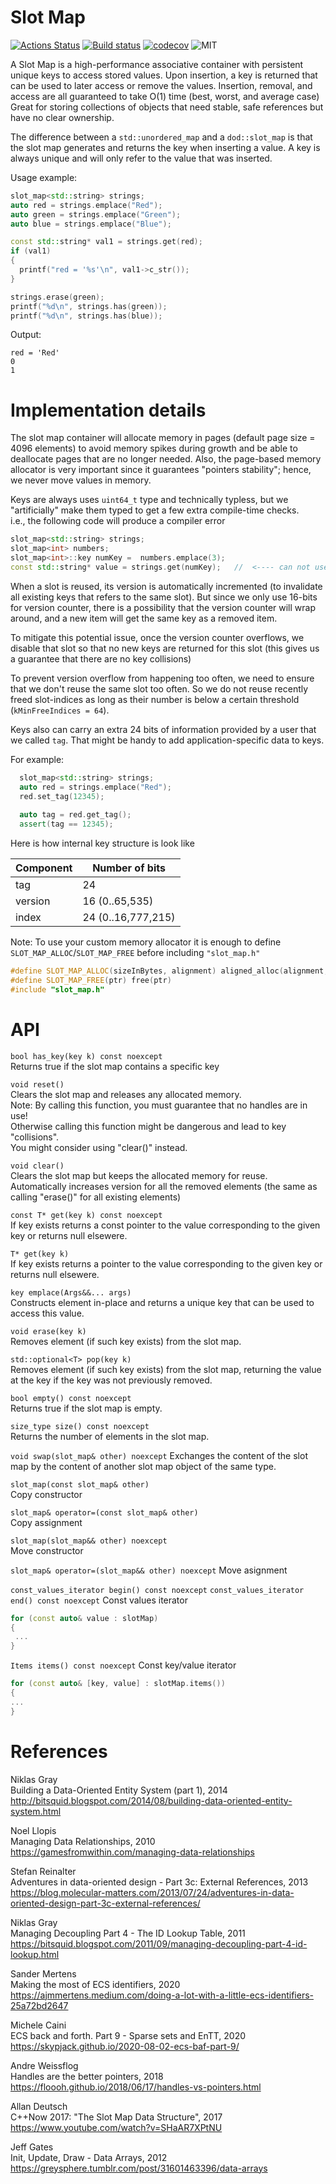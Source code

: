 # Slot Map

[![Actions Status](https://github.com/SergeyMakeev/slot_map/workflows/build/badge.svg)](https://github.com/SergeyMakeev/slot_map/actions)
[![Build status](https://ci.appveyor.com/api/projects/status/i00kv17e3ia5jr7q?svg=true)](https://ci.appveyor.com/project/SergeyMakeev/slot-map)
[![codecov](https://codecov.io/gh/SergeyMakeev/slot_map/branch/main/graph/badge.svg?token=3GRAFTRYQU)](https://codecov.io/gh/SergeyMakeev/slot_map)
![MIT](https://img.shields.io/badge/license-MIT-blue.svg)

A Slot Map is a high-performance associative container with persistent unique keys to access stored values. Upon insertion, a key is returned that can be used to later access or remove the values. Insertion, removal, and access are all guaranteed to take O(1) time (best, worst, and average case) Great for storing collections of objects that need stable, safe references but have no clear ownership.

The difference between a `std::unordered_map` and a `dod::slot_map` is that the slot map generates and returns the key when inserting a value. A key is always unique and will only refer to the value that was inserted.

  Usage example:
  ```cpp
  slot_map<std::string> strings;
  auto red = strings.emplace("Red");
  auto green = strings.emplace("Green");
  auto blue = strings.emplace("Blue");

  const std::string* val1 = strings.get(red);
  if (val1)
  {
    printf("red = '%s'\n", val1->c_str());
  }

  strings.erase(green);
  printf("%d\n", strings.has(green));
  printf("%d\n", strings.has(blue));
  ```

  Output:
  ```
  red = 'Red'
  0
  1
  ```
  
# Implementation details

The slot map container will allocate memory in pages (default page size = 4096 elements) to avoid memory spikes during growth and be able to deallocate pages that are no longer needed.
Also, the page-based memory allocator is very important since it guarantees "pointers stability"; hence, we never move values in memory.


Keys are always uses `uint64_t` type and technically typless, but we "artificially" make them typed to get a few extra compile-time checks.  
i.e., the following code will produce a compiler error
```cpp
slot_map<std::string> strings;
slot_map<int> numbers;
slot_map<int>::key numKey =  numbers.emplace(3);
const std::string* value = strings.get(numKey);   //  <---- can not use slot_map<int>::key to index slot_map<std::string> !
```

When a slot is reused, its version is automatically incremented (to invalidate all existing keys that refers to the same slot).
But since we only use 16-bits for version counter, there is a possibility that the version counter will wrap around,
and a new item will get the same key as a removed item.

To mitigate this potential issue, once the version counter overflows, we disable that slot so that no new keys are returned for this slot
(this gives us a guarantee that there are no key collisions)

To prevent version overflow from happening too often, we need to ensure that we don't reuse the same slot too often.
So we do not reuse recently freed slot-indices as long as their number is below a certain threshold (`kMinFreeIndices = 64`).

Keys also can carry an extra 24 bits of information provided by a user that we called `tag`. That might be handy to add application-specific data to keys.

For example:
```cpp
  slot_map<std::string> strings;
  auto red = strings.emplace("Red");
  red.set_tag(12345);
  
  auto tag = red.get_tag();
  assert(tag == 12345);
```

Here is how internal key structure is look like

| Component      |  Number of bits     |
| ---------------|---------------------|
| tag            |  24                 |
| version        |  16 (0..65,535)     |
| index          |  24 (0..16,777,215) |


Note: To use your custom memory allocator it is enough to define `SLOT_MAP_ALLOC`/`SLOT_MAP_FREE` before including `"slot_map.h"`

```cpp
#define SLOT_MAP_ALLOC(sizeInBytes, alignment) aligned_alloc(alignment, sizeInBytes)
#define SLOT_MAP_FREE(ptr) free(ptr)
#include "slot_map.h"
```


# API
  
`bool has_key(key k) const noexcept`  
Returns true if the slot map contains a specific key  
    
`void reset()`  
Clears the slot map and releases any allocated memory.  
Note: By calling this function, you must guarantee that no handles are in use!  
Otherwise calling this function might be dangerous and lead to key "collisions".  
You might consider using "clear()" instead.  
  
`void clear()`  
Clears the slot map but keeps the allocated memory for reuse.  
Automatically increases version for all the removed elements (the same as calling "erase()" for all existing elements)  
      
`const T* get(key k) const noexcept`  
If key exists returns a const pointer to the value corresponding to the given key or returns null elsewere.  
      
`T* get(key k)`  
If key exists returns a pointer to the value corresponding to the given key or returns null elsewere.  
      
`key emplace(Args&&... args)`  
Constructs element in-place and returns a unique key that can be used to access this value.  
      
`void erase(key k)`  
Removes element (if such key exists) from the slot map.  
      
`std::optional<T> pop(key k)`  
Removes element (if such key exists) from the slot map, returning the value at the key if the key was not previously removed.  
      
`bool empty() const noexcept`  
Returns true if the slot map is empty.  
   
`size_type size() const noexcept`  
Returns the number of elements in the slot map.  

`void swap(slot_map& other) noexcept`
Exchanges the content of the slot map by the content of another slot map object of the same type.  
  
`slot_map(const slot_map& other)`  
Copy constructor  

`slot_map& operator=(const slot_map& other)`  
Copy assignment  

`slot_map(slot_map&& other) noexcept`  
Move constructor

`slot_map& operator=(slot_map&& other) noexcept`
Move asignment


`const_values_iterator begin() const noexcept`
`const_values_iterator end() const noexcept`
Const values iterator

```cpp
for (const auto& value : slotMap)
{
 ...
}
```

`Items items() const noexcept`
Const key/value iterator

```cpp
for (const auto& [key, value] : slotMap.items())
{
...
}
```
  
# References
  
  Niklas Gray  
  Building a Data-Oriented Entity System (part 1), 2014  
  http://bitsquid.blogspot.com/2014/08/building-data-oriented-entity-system.html  

  Noel Llopis  
  Managing Data Relationships, 2010  
  https://gamesfromwithin.com/managing-data-relationships  

  Stefan Reinalter  
  Adventures in data-oriented design - Part 3c: External References, 2013  
  https://blog.molecular-matters.com/2013/07/24/adventures-in-data-oriented-design-part-3c-external-references/  

  Niklas Gray  
  Managing Decoupling Part 4 - The ID Lookup Table, 2011  
  https://bitsquid.blogspot.com/2011/09/managing-decoupling-part-4-id-lookup.html  

  Sander Mertens  
  Making the most of ECS identifiers, 2020  
  https://ajmmertens.medium.com/doing-a-lot-with-a-little-ecs-identifiers-25a72bd2647  

  Michele Caini  
  ECS back and forth. Part 9 - Sparse sets and EnTT, 2020  
  https://skypjack.github.io/2020-08-02-ecs-baf-part-9/  

  Andre Weissflog  
  Handles are the better pointers, 2018  
  https://floooh.github.io/2018/06/17/handles-vs-pointers.html  

  Allan Deutsch  
  C++Now 2017: "The Slot Map Data Structure", 2017  
  https://www.youtube.com/watch?v=SHaAR7XPtNU  

  Jeff Gates  
  Init, Update, Draw - Data Arrays, 2012  
  https://greysphere.tumblr.com/post/31601463396/data-arrays  
